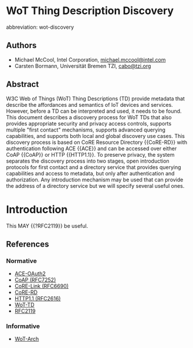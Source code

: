 # WoT Thing Description Discovery
abbreviation: wot-discovery

## Authors
* Michael McCool, Intel Corporation, michael.mccool@intel.com
* Carsten Bormann, Universität Bremen TZI, cabo@tzi.org

## Abstract

W3C Web of Things (WoT) Thing Descriptions (TD) provide metadata that
describe the affordances and semantics of IoT devices and services.
However, before a TD can be interpreted and used, it needs to be found.
This document describes a discovery process for WoT TDs that also 
provides appropriate security and privacy access controls, supports 
multiple "first contact" mechanisms, supports advanced querying
capabilities, and supports both local and global discovery use cases.
This discovery process is based on CoRE Resource Directory {{CoRE-RD}}
with authentication following ACE {{ACE}} and can be accessed over either
CoAP {{CoAP}} or HTTP {{HTTP1.1}}.  To preserve privacy, the system
separates the discovery process into two stages, open
introduction protocols for first contact and a directory service that
provides querying capabilities and access to metadata, but only after
authentication and authorization.  Any introduction mechanism may be
used that can provide the address of a directory service but we will
specify several useful ones.  

# Introduction

This MAY {{?RFC2119}} be useful.

## References

### Normative
* [ACE-OAuth2](https://datatracker.ietf.org/doc/draft-ietf-ace-oauth-authz/)
* [CoAP (RFC7252)](https://datatracker.ietf.org/doc/rfc7252/)
* [CoRE-Link (RFC6690)](https://datatracker.ietf.org/doc/rfc6690/)
* [CoRE-RD](https://datatracker.ietf.org/doc/draft-ietf-core-resource-directory/)
* [HTTP1.1 (RFC2616)](https://datatracker.ietf.org/doc/rfc2616/)
* [WoT-TD](https://www.w3.org/TR/wot-thing-description/)
* [RFC2119](https://datatracker.ietf.org/doc/rfc2119/)

### Informative
* [WoT-Arch](https://www.w3.org/TR/wot-architecture/)
